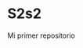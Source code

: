 # S2s2
Mi primer repositorio
                                                                        